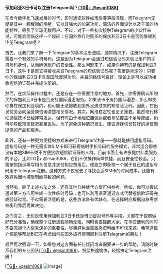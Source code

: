 **保加利亚3日卡可以注册Telegram吗？[[TG💪+ @esim1088](https://t.me/s/esim1088)]**

在当今数字化飞速发展的时代，即时通讯软件如雨后春笋般涌现，而Telegram无疑是其中一颗耀眼的明星。它以其强大的加密功能、简洁的界面设计以及丰富的功能特性，吸引了全球无数用户。不过，对于一些初次接触Telegram的小伙伴来说，可能会面临这样一个疑问：在国外旅行时购买的保加利亚3日卡是否能够顺利注册Telegram呢？

首先，让我们来了解一下Telegram的基本注册流程。通常情况下，注册Telegram需要一个有效的手机号码。这是因为Telegram会通过短信验证码来验证用户的手机号码身份，从而确保账户的安全性。那么问题来了，如果你持有的是保加利亚3日卡，这种卡是否支持接收来自Telegram的短信验证码呢？答案是肯定的！只要你的保加利亚3日卡具备国际漫游功能，并且网络信号良好，理论上是可以成功接收短信验证码并完成注册的。

然而，在实际操作过程中，还是存在一些需要注意的地方。首先，你需要确认所购买的保加利亚3日卡是否支持国际漫游服务。如果该卡不支持国际漫游，那么即使你身在保加利亚境内，也可能无法接收到国外发送过来的短信验证码。因此，在出发前务必向运营商咨询清楚相关情况。其次，网络稳定性也至关重要。虽然现代移动通信技术已经非常发达，但有时由于地理位置偏远或者基站覆盖不足等原因，仍可能导致短信延迟甚至丢失。为了避免这种情况发生，建议选择信誉较好的运营商提供的产品和服务。

此外，还有一种更为便捷的方式来进行Telegram注册——那就是使用虚拟号码。虚拟号码是一种无需实体SIM卡即可获得临时手机号码的服务模式，非常适合那些没有本地SIM卡或不方便接收短信验证码的人群。目前市面上有许多提供此类服务的平台，比如TG💪+ @esim1088，它们不仅操作简单快捷，而且安全性较高。只需按照指示填写相关信息并支付相应费用后，便能立即获取一个属于自己的虚拟号码用于Telegram注册。这种方式不仅省去了寻找合适SIM卡的时间成本，还能有效避免因地域限制而导致的问题。

当然啦，除了上述方法之外，还有其他几种替代方案可供参考。例如，你可以尝试通过第三方应用生成一次性临时号码；也可以利用语音通话方式代替短信验证码完成验证过程。不过需要注意的是，这些方法各有优缺点，在选择时应根据自身需求权衡利弊后再做决定。

总而言之，无论是使用保加利亚3日卡还是借助虚拟号码等手段，关键在于提前做好充分准备，确保整个注册流程顺畅无阻。同时也要提醒大家，在享受便利的同时不要忽视个人信息保护的重要性，尽量避免泄露敏感资料给不可信来源。希望这篇介绍能够帮助到正在考虑如何在国外旅行期间顺利注册Telegram的朋友！

最后再次强调一下，如果您对这方面有任何疑问或者需要进一步的帮助，请随时联系我们的专业团队[[TG💪+ @esim1088](https://t.me/s/esim1088)]。祝您旅途愉快，轻松搞定Telegram注册！

[[TG💪+ @esim1088](https://t.me/s/esim1088) ![Image](https://i.postimg.cc/4NQfJmqS/Snipaste-2025-05-13-00-14-12.png)]
